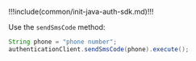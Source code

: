!!!include(common/init-java-auth-sdk.md)!!!

Use the `sendSmsCode` method:

```java
String phone = "phone number";
authenticationClient.sendSmsCode(phone).execute();
```